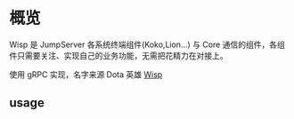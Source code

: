 # 概览
 Wisp 是 JumpServer 各系统终端组件(Koko,Lion...) 与 Core 通信的组件，各组件只需要关注、实现自己的业务功能，无需把花精力在对接上。
 
 使用 gRPC 实现，名字来源 Dota 英雄 [Wisp](https://www.dota2.com.cn/hero/wisp)
 

## usage

